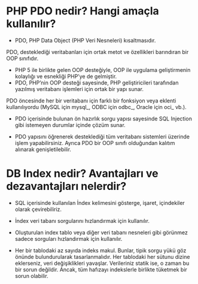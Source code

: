 #  PHP PDO nedir? Hangi amaçla kullanılır?

 - PDO, PHP Data Object (PHP Veri Nesneleri) kısaltmasıdır.

PDO, desteklediği veritabanları için ortak metot ve özellikleri barındıran bir OOP sınıfıdır.


 - PHP 5 ile birlikte gelen OOP desteğiyle, OOP ile uygulama geliştirmenin kolaylığı ve esnekliği PHP’ye de gelmiştir.
 - PDO, PHP’nin OOP desteği sayesinde, PHP geliştiricileri tarafından yazılmış veritabanı işlemleri için ortak bir yapı sunar.

PDO öncesinde her bir veritabanı için farklı bir fonksiyon veya eklenti kullanılıyordu (MySQL için mysql_, ODBC için odbc_, Oracle için oci_ vb.).
 - PDO içerisinde bulunan ön hazırlık sorgu yapısı sayesinde SQL Injection gibi istemeyen durumlar içinde çözüm sunar.

 - PDO yapısını öğrenerek desteklediği tüm veritabanı sistemleri üzerinde işlem yapabilirsiniz. Ayrıca PDO bir OOP sınıfı olduğundan kalıtım alınarak genişletilebilir.



 # DB Index nedir? Avantajları ve dezavantajları nelerdir?

- SQL içerisinde kullanılan İndex kelimesini gösterge, işaret, içindekiler olarak çevirebiliriz.

- İndex veri tabanı sorgularını hızlandırmak için kullanılır.

- Oluşturulan index tablo veya diğer veri tabanı nesneleri gibi görünmez sadece sorguları hızlandırmak için kullanılır.
 
 - Her bir tablodaki az sayıda indeks makul. Bunlar, tipik sorgu yükü göz önünde bulundurularak tasarlanmalıdır. Her tablodaki her sütunu dizine eklerseniz, veri değişiklikleri yavaşlar. Verileriniz statik ise, o zaman bu bir sorun değildir. Ancak, tüm hafızayı indekslerle birlikte tüketmek bir sorun olabilir.







